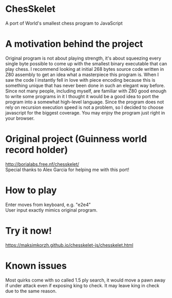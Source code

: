 # ChesSkelet
A port of World's smallest chess program to JavaScript

# A motivation behind the project
Original program is not about playing strength, it's
about squeezing every single byte possible to come up
with the smallest binary executable that can play chess.
I recommend looking at initial 268 bytes source code written in Z80 assembly
to get an idea what a masterpiece this program is.
When I saw the code I instantly fell in love with piece
encoding because this is something unique that has never
been done in such an elegant way before. Since not many
people, including myself, are familiar with Z80 good enough
to write some programs in it I thought it would be a good
idea to port the program into a somewhat high-level language.
Since the program does not rely on recursion execution speed
is not a problem, so I decided to choose javascript for the
biggest coverage. You may enjoy the program just right in your
browser.

# Original project (Guinness world record holder)
http://borialabs.free.nf/chesskelet/<br>
Special thanks to Alex Garcia for helping me with this port!

# How to play
Enter moves from keyboard, e.g. "e2e4"<br>
User input exactly mimics original program.

# Try it now!
https://maksimkorzh.github.io/chesskelet-js/chesskelet.html

# Known issues
Most quirks come with so called 1.5 ply search,
it would move a pawn away if under attack even
if exposing king to check. It may leave king in
check due to the same reason.
